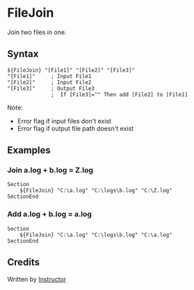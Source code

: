 # FileJoin

Join two files in one.

## Syntax

	${FileJoin} "[File1]" "[File2]" "[File3]"
	"[File1]"     ; Input File1
	"[File2]"     ; Input File2
	"[File3]"     ; Output File3
	              ;  If [File3]="" Then add [File2] to [File1]

Note:

- Error flag if input files don't exist 
- Error flag if output file path doesn't exist

## Examples 

### Join a.log + b.log = Z.log

	Section
		${FileJoin} "C:\a.log" "C:\logs\b.log" "C:\Z.log"
	SectionEnd

### Add a.log + b.log = a.log

	Section
		${FileJoin} "C:\a.log" "C:\logs\b.log" "C:\a.log"
	SectionEnd

## Credits

Written by [Instructor][1]

[1]: http://nsis.sourceforge.net/User:Instructor